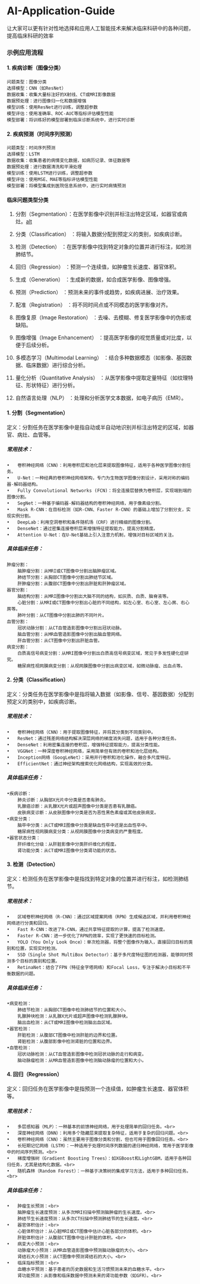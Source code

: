 # AI-Application-Guide
让大家可以更有针对性地选择和应用人工智能技术来解决临床科研中的各种问题，提高临床科研的效率

### 示例应用流程
#### 1.	疾病诊断（图像分类）
	问题类型：图像分类
	选择模型：CNN（如ResNet）
	数据收集：收集大量标注好的X射线、CT或MRI影像数据
	数据预处理：进行图像归一化和数据增强
	模型训练：使用ResNet进行训练，调整超参数
	模型评估：使用准确率、ROC-AUC等指标评估模型性能
	模型部署：将训练好的模型部署到临床诊断系统中，进行实时诊断
#### 2.	疾病预测（时间序列预测）
	问题类型：时间序列预测
	选择模型：LSTM
	数据收集：收集患者的病情变化数据，如病历记录、体征数据等
	数据预处理：进行数据清洗和平滑处理
	模型训练：使用LSTM进行训练，调整超参数
	模型评估：使用MSE、MAE等指标评估模型性能
	模型部署：将模型集成到医院信息系统中，进行实时病情预测

#### 临床问题类型分类
1. 分割（Segmentation）：在医学影像中识别并标注出特定区域，如器官或病灶。[alt](分割（Segmentation） "分割（Segmentation）")

2. 分类（Classification）
：将输入数据分配到预定义的类别，如疾病诊断。

3. 检测（Detection）
：在医学影像中找到特定对象的位置并进行标注，如检测肺结节。

4. 回归（Regression）
：预测一个连续值，如肿瘤生长速度、器官体积。

5. 生成（Generation）
：生成新的数据，如合成医学影像、图像增强。

6. 预测（Prediction）
：预测未来的事件或趋势，如疾病进展、治疗效果。

7. 配准（Registration）
：将不同时间点或不同模态的医学影像对齐。

8. 图像复原（Image Restoration）
：去噪、去模糊、修复医学影像中的伪影或缺陷。

9. 图像增强（Image Enhancement）
：提高医学影像的视觉质量或对比度，以便于后续分析。

10. 多模态学习（Multimodal Learning）
：结合多种数据模态（如影像、基因数据、临床数据）进行综合分析。

11. 量化分析（Quantitative Analysis）
：从医学影像中提取定量特征（如纹理特征、形状特征）进行分析。

12. 自然语言处理（NLP）
：处理和分析医学文本数据，如电子病历（EMR）。


#### 1. 分割（Segmentation）
定义：分割任务在医学影像中是指自动或半自动地识别并标注出特定的区域，如器官、病灶、血管等。<br>

##### 常用技术：

	•	卷积神经网络（CNN）：利用卷积层和池化层来提取图像特征，适用于各种医学图像分割任务。
	•	U-Net：一种经典的卷积神经网络架构，专门为生物医学图像分割设计，采用对称的编码器-解码器结构。
	•	Fully Convolutional Networks (FCN)：将全连接层替换为卷积层，实现端到端的图像分割。
	•	SegNet：一种基于编码器-解码器结构的卷积神经网络，用于像素级分割。
	•	Mask R-CNN：在目标检测（如R-CNN、Faster R-CNN）的基础上增加了分割分支，实现实例分割。
	•	DeepLab：利用空洞卷积和条件随机场（CRF）进行精细的图像分割。
	•	DenseNet：通过密集连接卷积层来增强特征提取能力，提高分割精度。
	•	Attention U-Net：在U-Net基础上引入注意力机制，增强对目标区域的关注。

##### 具体临床任务：

	肿瘤分割：
		脑肿瘤分割：从MRI或CT图像中分割出脑肿瘤区域。
		肺结节分割：从胸部CT图像中分割出肺结节区域。
		肝肿瘤分割：从腹部CT图像中分割出肝脏和肝肿瘤区域。
	器官分割：
		脑结构分割：从MRI图像中分割出大脑不同的结构，如灰质、白质、脑脊液等。
		心脏分割：从MRI或CT图像中分割出心脏的不同结构，如左心室、右心室、左心房、右心房等。
		肺叶分割：从CT图像中分割出肺的不同叶片。
	血管分割：
		冠状动脉分割：从CT血管造影图像中分割出冠状动脉。
		脑血管分割：从MR血管造影图像中分割出脑血管网络。
		肝血管分割：从CT图像中分割出肝脏血管。
	病变分割：
		白质高信号病变分割：从MRI图像中分割出白质高信号病变区域，常见于多发性硬化症研究。
		糖尿病性视网膜病变分割：从视网膜图像中分割出病变区域，如微动脉瘤、出血点等。

#### 2. 分类（Classification）
定义：分类任务在医学影像中是指将输入数据（如影像、信号、基因数据）分配到预定义的类别中，如疾病诊断。

##### 常用技术：

	•	卷积神经网络（CNN）：用于提取图像特征，并将其分类到不同类别中。
	•	ResNet：通过残差网络结构解决深层网络的梯度消失问题，适用于各种分类任务。
	•	DenseNet：利用密集连接的卷积层，增强特征提取能力，提高分类性能。
	•	VGGNet：一种深度卷积神经网络，采用简单但有效的卷积和池化层结构。
	•	Inception网络（GoogLeNet）：采用并行卷积和池化操作，融合多尺度特征。
	•	EfficientNet：通过神经架构搜索优化网络结构，实现高效的分类。
##### 具体临床任务：

	•疾病诊断：
		肺炎诊断：从胸部X光片中分类是否患有肺炎。
		乳腺癌诊断：从乳腺X光片或超声图像中分类是否患有乳腺癌。
		皮肤病变诊断：从皮肤图像中分类是否为恶性黑色素瘤或其他皮肤病变。
	•病变分类：
		脑卒中分类：从CT或MRI图像中分类是缺血性卒中还是出血性卒中。
		糖尿病性视网膜病变分类：从视网膜图像中分类病变的严重程度。
	•器官状态分类：
		肝纤维化分级：从肝脏影像中分类肝纤维化的程度。
		肾功能分类：从CT或MRI图像中分类肾功能的状态。

#### 3. 检测（Detection）
定义：检测任务在医学影像中是指找到特定对象的位置并进行标注，如检测肺结节。
	
##### 常用技术：

	•	区域卷积神经网络（R-CNN）：通过区域提案网络（RPN）生成候选区域，并利用卷积神经网络进行分类和回归。
	•	Fast R-CNN：改进了R-CNN，通过共享特征提取的计算，提高了检测速度。
	•	Faster R-CNN：进一步优化了RPN的效率，实现了更快速的目标检测。
	•	YOLO（You Only Look Once）：单次检测器，将整个图像作为输入，直接回归目标的类别和位置，实现实时检测。
	•	SSD（Single Shot MultiBox Detector）：基于多尺度特征图的检测器，能够同时预测多个目标的类别和位置。
	•	RetinaNet：结合了FPN（特征金字塔网络）和Focal Loss，专注于解决小目标和不平衡数据的问题。

##### 具体临床任务：

	•病变检测：
		肺结节检测：从胸部CT图像中检测肺结节的位置和大小。
		乳腺肿块检测：从乳腺X光片或超声图像中检测乳腺肿块。
		脑出血检测：从CT或MRI图像中检测脑出血区域。
	•器官检测：
		肝脏检测：从腹部CT图像中检测肝脏的边界和位置。
		肾脏检测：从腹部影像中检测肾脏的位置和边界。
	•血管检测：
		冠状动脉检测：从CT血管造影图像中检测冠状动脉的走行和病变。
		脑动脉瘤检测：从MR血管造影图像中检测脑动脉瘤的位置和大小。

#### 4. 回归（Regression）
定义：回归任务在医学影像中是指预测一个连续值，如肿瘤生长速度、器官体积等。

##### 常用技术：

	•	多层感知器（MLP）：一种基本的前馈神经网络，用于处理简单的回归任务。<br>
	•	深度神经网络（DNN）：利用多个隐藏层来提取复杂特征，适用于复杂的回归问题。<br>
	•	卷积神经网络（CNN）：虽然主要用于图像分类和分割，但也可用于图像回归任务。<br>
	•	长短期记忆网络（LSTM）：一种适用于处理时间序列数据的递归神经网络，常用于医学影像中的时间序列预测。<br>
	•	梯度增强树（Gradient Boosting Trees）：如XGBoost和LightGBM，适用于各种回归任务，尤其是结构化数据。<br>
	•	随机森林（Random Forest）：一种基于决策树的集成学习方法，适用于多种回归任务。<br>

##### 具体临床任务：<br>

	•	肿瘤生长预测：<br>
		脑肿瘤生长速度预测：从多次MRI扫描中预测脑肿瘤的生长速度。<br>
		肺结节生长速度预测：从多次CT扫描中预测肺结节的生长速度。<br>
	•	器官体积估计：<br>
		心脏体积估计：从心脏MRI或CT图像中估计心脏各部分的体积。<br>
		肝脏体积估计：从腹部CT图像中估计肝脏的体积。<br>
	•	病变大小预测：<br>
		动脉瘤大小预测：从MR血管造影图像中预测脑动脉瘤的大小。<br>
		肾结石大小预测：从CT图像中预测肾结石的大小。<br>
	•	临床指标预测：<br>
		血糖水平预测：基于患者的历史数据和生活习惯预测未来的血糖水平。<br>
		肾功能预测：从影像和临床数据中预测未来的肾功能参数（如GFR）。<br>


